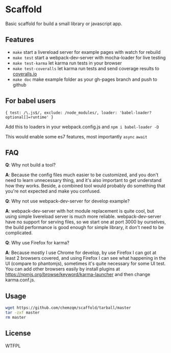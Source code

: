 # Scaffold

Basic scaffold for build a small library or javascript app.

## Features
* `make` start a livereload server for example pages with watch for rebuild
* `make test` start a webpack-dev-server with mocha-loader for live testing
* `make test-karma` let karma run tests in your browser
* `make test-coveralls` let karma run tests and send coverage results to [coveralls.io](http://coveralls.io)
* `make doc` make example folder as your gh-pages branch and push to github

## For babel users

```
{ test: /\.js$/, exclude: /node_modules/, loader: 'babel-loader?optional[]=runtime' }
```
Add this to loaders in your webpack.config.js and `npm i babel-loader -D`

This would enable some es7 features, most importantly `async` `await`

## FAQ

**Q**: Why not build a tool?

**A**: Because the config files much easier to be customized, and you don't need to learn unnecessary thing, and it's also important to get understand how they works.  Beside, a combined tool would probably do something that you're not expected and make you confused.

**Q**: Why not use webpack-dev-server for develop example?

**A**: webpack-dev-server with hot module replacement is quite cool, but using simple livereload server is much more reliable.  webpack-dev-server have no support for serving files, so we start one at port 3000 by ourselves, the build performance is good enough for simple library, it don't need to be complicated.

**Q**: Why use Firefox for karma?

**A**: Because mostly I use Chrome for develop, by use Firefox I can got at least 2 browsers covered, and using Firefox I can see what happening in the UI (compare to phantomjs), sometimes it's quite necessary for some UI test.  You can add other browsers easily by install plugins at https://npmjs.org/browse/keyword/karma-launcher and then change karma.conf.js.

## Usage

``` bash
wget https://github.com/chemzqm/scaffold/tarball/master
tar -zxf master
rm master
```

## License

WTFPL
